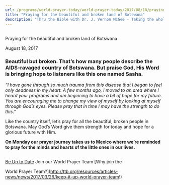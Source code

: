 ```yaml
---
url: /programs/world-prayer-today/world-prayer-today/2017/08/18/praying-for-the-beautiful-and-broken-land-of-botswana
title: "Praying for the beautiful and broken land of Botswana"
description: "Thru the Bible with Dr. J. Vernon McGee - Taking the whole Word to the whole world"
---
```







## 
 Praying for the beautiful and broken land of Botswana


August 18, 2017




### Beautiful but broken. That’s how many people describe the AIDS-ravaged country of Botswana. But praise God, His Word is bringing hope to listeners like this one named Sasha.


*“I have gone through so much trauma from this disease that I began to feel only deadness in my heart. A few months ago, I moved to an area where I heard your programs and am beginning to have a bit of hope for my future. You are encouraging me to change my view of myself by looking at myself through God’s eyes. Please pray that in time I may have the strength to do this.”*


Like the country itself, let’s pray for all the beautiful, broken people in Botswana. May God’s Word give them strength for today and hope for a glorious future with Him.


**On Monday our prayer journey takes us to Mexico where we’re reminded to pray for the minds and hearts of the little ones in our lives.** 





## 




[Be Up to Date](http://feeds.feedburner.com/WorldPrayerToday "World Prayer Today RSS Feed")
Join our World Prayer Team
[Why join the  

World Prayer Team?](http://ttb.org/resources/articles-news/news/2017/03/26/keep-it-up-world-prayer-team!)




